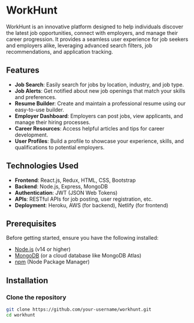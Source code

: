 # WorkHunt

WorkHunt is an innovative platform designed to help individuals discover the latest job opportunities, connect with employers, and manage their career progression. It provides a seamless user experience for job seekers and employers alike, leveraging advanced search filters, job recommendations, and application tracking.

## Features

- **Job Search**: Easily search for jobs by location, industry, and job type.
- **Job Alerts**: Get notified about new job openings that match your skills and preferences.
- **Resume Builder**: Create and maintain a professional resume using our easy-to-use builder.
- **Employer Dashboard**: Employers can post jobs, view applicants, and manage their hiring processes.
- **Career Resources**: Access helpful articles and tips for career development.
- **User Profiles**: Build a profile to showcase your experience, skills, and qualifications to potential employers.

## Technologies Used

- **Frontend**: React.js, Redux, HTML, CSS, Bootstrap
- **Backend**: Node.js, Express, MongoDB
- **Authentication**: JWT (JSON Web Tokens)
- **APIs**: RESTful APIs for job posting, user registration, etc.
- **Deployment**: Heroku, AWS (for backend), Netlify (for frontend)

## Prerequisites

Before getting started, ensure you have the following installed:

- [Node.js](https://nodejs.org/en/) (v14 or higher)
- [MongoDB](https://www.mongodb.com/try/download/community) (or a cloud database like MongoDB Atlas)
- [npm](https://www.npmjs.com/) (Node Package Manager)

## Installation

### Clone the repository

```bash
git clone https://github.com/your-username/workhunt.git
cd workhunt
